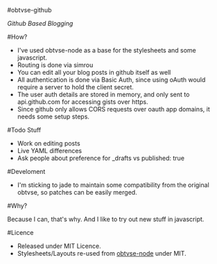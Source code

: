 #obtvse-github

_Github Based Blogging_

#How?

- I've used obtvse-node as a base for the stylesheets and some javascript. 
- Routing is done via simrou
- You can edit all your blog posts in github itself as well
- All authentication is done via Basic Auth, since using oAuth would require a server to hold the client secret.
- The user auth details are stored in memory, and only sent to api.github.com for accessing gists over https.
- Since github only allows CORS requests over oauth app domains, it needs some setup steps.

#Todo Stuff
- Work on editing posts
- Live YAML differences
- Ask people about preference for _drafts vs published: true

#Develoment
- I'm sticking to jade to maintain some compatibility from the original obtvse, so patches can be easily merged.

#Why?

Because I can, that's why. And I like to try out new stuff in javascript.

#Licence

- Released under MIT Licence.
- Stylesheets/Layouts re-used from [obtvse-node](https://github.com/gorekee/obtvse-node.js) under MIT.
